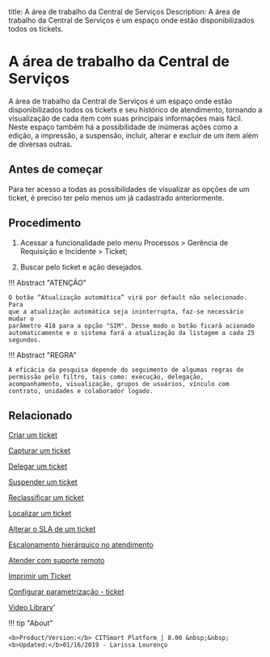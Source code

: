 title: A área de trabalho da Central de Serviços
Description: A área de trabalho da Central de Serviços é um espaço onde estão disponibilizados todos os tickets. 
# A área de trabalho da Central de Serviços

A área de trabalho da Central de Serviços é um espaço onde estão disponibilizados todos os tickets e seu histórico de atendimento, tornando a visualização de cada item com suas principais informações mais fácil. Neste espaço também há a possibilidade de inúmeras ações como a edição, a impressão, a suspensão, incluir, alterar e excluir de um item além de diversas outras.

Antes de começar
----------------

Para ter acesso a todas as possibilidades de visualizar as opções de um
ticket, é preciso ter pelo menos um já cadastrado anteriormente.

Procedimento
------------

1.  Acessar a funcionalidade pelo menu Processos \> Gerência de Requisição e
    Incidente \> Ticket;

2.  Buscar pelo ticket e ação desejados.

!!! Abstract "ATENÇÃO"  

    O botão “Atualização automática” virá por default não selecionado. Para
    que a atualização automática seja ininterrupta, faz-se necessário mudar o
    parâmetro 418 para a opção "SIM". Desse modo o botão ficará acionado
    automaticamente e o sistema fará a atualização da listagem a cada 25
    segundos.

!!! Abstract "REGRA"

    A eficácia da pesquisa depende do seguimento de algumas regras de permissão pelo filtro, tais como: execução, delegação,                 acompanhamento, visualização, grupos de usuários, vínculo com contrato, unidades e colaborador logado.


Relacionado
-----------

[Criar um ticket](/pt-br/citsmart-platform-8/processes/tickets/use/create-ticket.html)

[Capturar um ticket](/pt-br/citsmart-platform-8/processes/tickets/use/capture-ticket.html)

[Delegar um ticket](/pt-br/citsmart-platform-8/processes/tickets/use/delegate-ticket.html)

[Suspender um ticket](/pt-br/citsmart-platform-8/processes/tickets/use/suspend-ticket.html)

[Reclassificar um ticket](/pt-br/citsmart-platform-8/processes/tickets/use/reclassify-ticket.html)

[Localizar um ticket](/pt-br/citsmart-platform-8/processes/tickets/use/locate-a-ticket.html)

[Alterar o SLA de um ticket](/pt-br/citsmart-platform-8/processes/tickets/use/change-SLA-of-a-ticket.html)

[Escalonamento hierárquico no atendimento](/pt-br/citsmart-platform-8/processes/tickets/use/hierarchical-escalation-in-the-attendance.html)

[Atender com suporte remoto](/pt-br/citsmart-platform-8/processes/tickets/use/attend-with-remote-support.html)

[Imprimir um Ticket](/pt-br/citsmart-platform-8/processes/tickets/use/print-ticket.html)

[Configurar parametrização - ticket](/pt-br/citsmart-platform-8/platform-administration/parameters-list/configure-parametrization-ticket.html)

<i class='fa fa-youtube-play  fa-2x' style='color:#97ce17;vertical-align: middle;'> </i> [Video Library](https://www.youtube.com/playlist?list=PLB5qK2uzf2ROn4Xs6UdH84Ujzta2iJ6Ei)'

!!! tip "About"

    <b>Product/Version:</b> CITSmart Platform | 8.00 &nbsp;&nbsp;
    <b>Updated:</b>01/16/2019 - Larissa Lourenço

